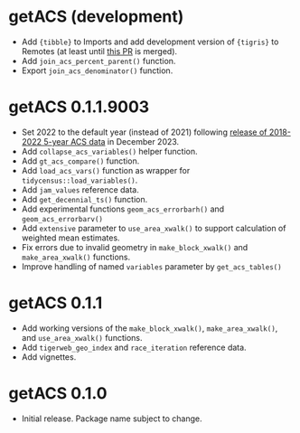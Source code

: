 # getACS (development)

* Add `{tibble}` to Imports and add development version of `{tigris}` to Remotes (at least until [this PR](https://github.com/walkerke/tigris/pull/173) is merged).
* Add `join_acs_percent_parent()` function.
* Export `join_acs_denominator()` function.

# getACS 0.1.1.9003

* Set 2022 to the default year (instead of 2021) following [release of 2018-2022 5-year ACS data](https://www.census.gov/programs-surveys/acs/news/data-releases/2022/release-schedule.html) in December 2023.
* Add `collapse_acs_variables()` helper function.
* Add `gt_acs_compare()` function.
* Add `load_acs_vars()` function as wrapper for `tidycensus::load_variables()`.
* Add `jam_values` reference data.
* Add `get_decennial_ts()` function.
* Add experimental functions `geom_acs_errorbarh()` and `geom_acs_errorbarv()`
* Add `extensive` parameter to `use_area_xwalk()` to support calculation of weighted mean estimates.
* Fix errors due to invalid geometry in `make_block_xwalk()` and `make_area_xwalk()` functions.
* Improve handling of named `variables` parameter by `get_acs_tables()`

# getACS 0.1.1

* Add working versions of the `make_block_xwalk()`, `make_area_xwalk()`, and `use_area_xwalk()` functions.
* Add `tigerweb_geo_index` and `race_iteration` reference data.
* Add vignettes.

# getACS 0.1.0

* Initial release. Package name subject to change.
